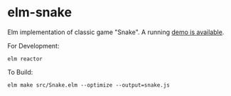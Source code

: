 # elm-snake
Elm implementation of classic game "Snake". A running [demo is available][demo].

For Development:
```
elm reactor
```

To Build:
```
elm make src/Snake.elm --optimize --output=snake.js
```

[demo]: http://martinsnyder.net/projects/snake.html
